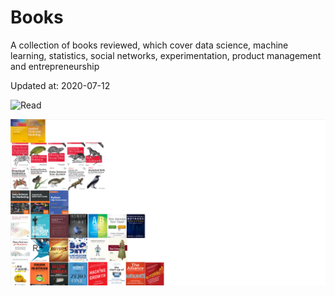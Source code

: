 # Books

A collection of books reviewed, which cover data science, machine learning, statistics, social networks, experimentation, product management and entrepreneurship 

Updated at: 2020-07-12

![Read](https://media.giphy.com/media/VbnUQpnihPSIgIXuZv/giphy.gif)

![Books](2020-07-12.png)
